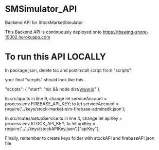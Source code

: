 # SMSimulator_API
Backend API for StockMarketSimulator

This Backend API is continuously deployed onto
https://thawing-shore-19302.herokuapp.com

# To run this API LOCALLY
In package.json,
delete tsc and postinstall script from "scripts"

your final "scripts" should look like this

  "scripts": {
    "start": "tsc && node dist/www.js"
  },
  
In src/app.ts
in line 9, change
let  serviceAccount =  process.env.FIREBASE_API_KEY;
to
let  serviceAccount =  require('../keys/stock-market-sim-firebase-adminsdk.json');

In src/routes/setupService.ts
in line 4, change
let  apiKey =  process.env.STOCK_API_KEY;
to
let  apiKey =  require('../../keys/stockAPIKey.json')["apiKey"];

Finally, remember to create keys folder with stockAPI and firebaseAPI json file
